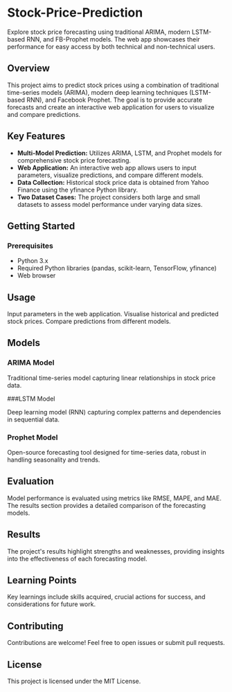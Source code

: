 # Stock-Price-Prediction
Explore stock price forecasting using traditional ARIMA, modern LSTM-based RNN, and FB-Prophet models. The web app showcases their performance for easy access by both technical and non-technical users.

## Overview

This project aims to predict stock prices using a combination of traditional time-series models (ARIMA), modern deep learning techniques (LSTM-based RNN), and Facebook Prophet. The goal is to provide accurate forecasts and create an interactive web application for users to visualize and compare predictions.

## Key Features

- **Multi-Model Prediction:** Utilizes ARIMA, LSTM, and Prophet models for comprehensive stock price forecasting.
- **Web Application:** An interactive web app allows users to input parameters, visualize predictions, and compare different models.
- **Data Collection:** Historical stock price data is obtained from Yahoo Finance using the yfinance Python library.
- **Two Dataset Cases:** The project considers both large and small datasets to assess model performance under varying data sizes.

## Getting Started

### Prerequisites

- Python 3.x
- Required Python libraries (pandas, scikit-learn, TensorFlow, yfinance)
- Web browser

## Usage

Input parameters in the web application.
Visualise historical and predicted stock prices.
Compare predictions from different models.

## Models

### ARIMA Model

Traditional time-series model capturing linear relationships in stock price data.

###LSTM Model

Deep learning model (RNN) capturing complex patterns and dependencies in sequential data.

### Prophet Model

Open-source forecasting tool designed for time-series data, robust in handling seasonality and trends.

## Evaluation

Model performance is evaluated using metrics like RMSE, MAPE, and MAE. The results section provides a detailed comparison of the forecasting models.

## Results

The project's results highlight strengths and weaknesses, providing insights into the effectiveness of each forecasting model.

## Learning Points

Key learnings include skills acquired, crucial actions for success, and considerations for future work.

## Contributing

Contributions are welcome! Feel free to open issues or submit pull requests.

## License

This project is licensed under the MIT License.
